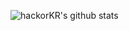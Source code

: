 
![hackorKR's github stats](https://github-readme-stats.vercel.app/api?username=hackorKR&show_icons=true)
